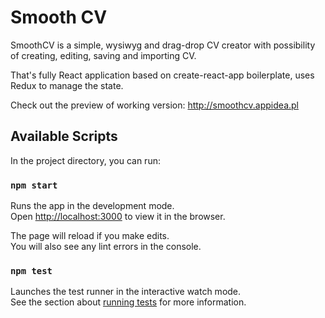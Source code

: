 # Smooth CV

SmoothCV is a simple, wysiwyg and drag-drop CV creator with possibility of creating, editing, saving and importing CV.

That's fully React application based on create-react-app boilerplate, uses Redux to manage the state.

Check out the preview of working version: http://smoothcv.appidea.pl

## Available Scripts

In the project directory, you can run:

### `npm start`

Runs the app in the development mode.<br>
Open [http://localhost:3000](http://localhost:3000) to view it in the browser.

The page will reload if you make edits.<br>
You will also see any lint errors in the console.

### `npm test`

Launches the test runner in the interactive watch mode.<br>
See the section about [running tests](#running-tests) for more information.
